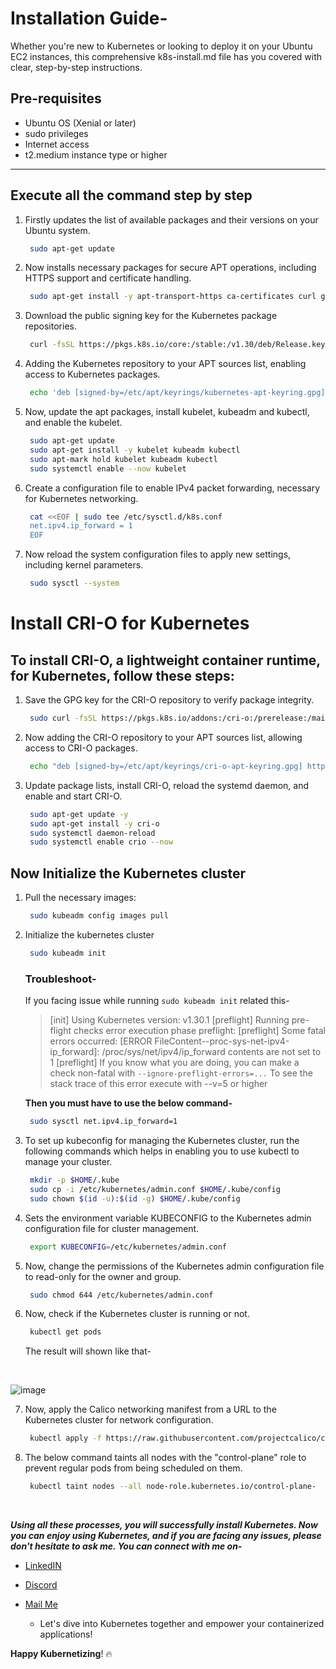 # Installation Guide-

Whether you're new to Kubernetes or looking to deploy it on your Ubuntu EC2 instances, this comprehensive k8s-install.md file has you covered with clear, step-by-step instructions.

## Pre-requisites

- Ubuntu OS (Xenial or later)
- sudo privileges
- Internet access
- t2.medium instance type or higher

---

## Execute all the command step by step
1. Firstly updates the list of available packages and their versions on your Ubuntu system.
   
   ```bash
    sudo apt-get update
   ```
2. Now installs necessary packages for secure APT operations, including HTTPS support and certificate handling.
   ```bash
    sudo apt-get install -y apt-transport-https ca-certificates curl gpg
   ```
3. Download the public signing key for the Kubernetes package repositories.
   ```bash
    curl -fsSL https://pkgs.k8s.io/core:/stable:/v1.30/deb/Release.key | sudo gpg --dearmor -o /etc/apt/keyrings/kubernetes-apt-keyring.gpg
   ```
4. Adding the Kubernetes repository to your APT sources list, enabling access to Kubernetes packages.
   ```bash
    echo 'deb [signed-by=/etc/apt/keyrings/kubernetes-apt-keyring.gpg] https://pkgs.k8s.io/core:/stable:/v1.30/deb/ /' | sudo tee /etc/apt/sources.list.d/kubernetes.list
   ```
5. Now, update the apt packages, install kubelet, kubeadm and kubectl, and enable the kubelet.
   ```bash
    sudo apt-get update
    sudo apt-get install -y kubelet kubeadm kubectl
    sudo apt-mark hold kubelet kubeadm kubectl
    sudo systemctl enable --now kubelet
   ```
6. Create a configuration file to enable IPv4 packet forwarding, necessary for Kubernetes networking.
   ```bash
    cat <<EOF | sudo tee /etc/sysctl.d/k8s.conf
    net.ipv4.ip_forward = 1
    EOF
   ```
7. Now reload the system configuration files to apply new settings, including kernel parameters.
   ```bash
    sudo sysctl --system
   ```

# Install CRI-O for Kubernetes

## To install CRI-O, a lightweight container runtime, for Kubernetes, follow these steps:

1. Save the GPG key for the CRI-O repository to verify package integrity.

   ```bash
    sudo curl -fsSL https://pkgs.k8s.io/addons:/cri-o:/prerelease:/main/deb/Release.key | sudo gpg --dearmor -o /etc/apt/keyrings/cri-o-apt-keyring.gpg
   ```
2. Now adding the CRI-O repository to your APT sources list, allowing access to CRI-O packages.
   ```bash
    echo "deb [signed-by=/etc/apt/keyrings/cri-o-apt-keyring.gpg] https://pkgs.k8s.io/addons:/cri-o:/prerelease:/main/deb/ /" | sudo tee /etc/apt/sources.list.d/cri-o.list   
   ```
3. Update package lists, install CRI-O, reload the systemd daemon, and enable and start CRI-O.
   ```bash
    sudo apt-get update -y
    sudo apt-get install -y cri-o
    sudo systemctl daemon-reload
    sudo systemctl enable crio --now
   ```

  ## Now Initialize the Kubernetes cluster

  1. Pull the necessary images:

     ```bash
      sudo kubeadm config images pull
     ```
  2. Initialize the kubernetes cluster
     ```bash
      sudo kubeadm init
     ```
      ### Troubleshoot-
      If you facing issue while running `sudo kubeadm init` related this-
       > [init] Using Kubernetes version: v1.30.1
[preflight] Running pre-flight checks
error execution phase preflight: [preflight] Some fatal errors occurred:
        [ERROR FileContent--proc-sys-net-ipv4-ip_forward]: /proc/sys/net/ipv4/ip_forward contents are not set to 1
[preflight] If you know what you are doing, you can make a check non-fatal with `--ignore-preflight-errors=...`
To see the stack trace of this error execute with --v=5 or higher

      **Then you must have to use the below command-**

        ```bash
         sudo sysctl net.ipv4.ip_forward=1
        ```   
     
  3. To set up kubeconfig for managing the Kubernetes cluster, run the following commands which helps in enabling you to use kubectl to manage your cluster.
     ```bash
      mkdir -p $HOME/.kube
      sudo cp -i /etc/kubernetes/admin.conf $HOME/.kube/config
      sudo chown $(id -u):$(id -g) $HOME/.kube/config
     ```
  4. Sets the environment variable KUBECONFIG to the Kubernetes admin configuration file for cluster management.
     ```bash
      export KUBECONFIG=/etc/kubernetes/admin.conf
     ```
  5. Now, change the permissions of the Kubernetes admin configuration file to read-only for the owner and group.
     ```bash
      sudo chmod 644 /etc/kubernetes/admin.conf
     ```
  6. Now, check if the Kubernetes cluster is running or not.
     ```bash
      kubectl get pods
     ```
     The result will shown like that-
     
     <br/>

![image](https://github.com/mdazfar2/ShellScript-Toolkit/assets/100375390/0048afea-ffd5-45f2-80a5-ab6962ccdd2d)

  7. Now, apply the Calico networking manifest from a URL to the Kubernetes cluster for network configuration.
     
     ```bash
      kubectl apply -f https://raw.githubusercontent.com/projectcalico/calico/v3.26.0/manifests/calico.yaml
     ```
  8. The below command taints all nodes with the "control-plane" role to prevent regular pods from being scheduled on them.
     ```bash
      kubectl taint nodes --all node-role.kubernetes.io/control-plane-
     ```
     <br/>
     
***Using all these processes, you will successfully install Kubernetes. Now you can enjoy using Kubernetes, and if you are facing any issues, please don't hesitate to ask me. You can connect with me on-***

- [LinkedIN](https://linkedin.com/in/md-azfar-alam)
- [Discord](https://discordapp.com/users/877531143610708028)
- [Mail Me](mailto:azfaralam.ops@gmail.com)

    - Let's dive into Kubernetes together and empower your containerized applications!

**Happy Kubernetizing**! 🔥
